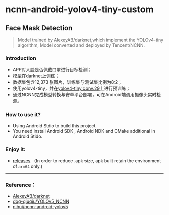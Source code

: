 # ncnn-android-yolov4-tiny-custom

## Face Mask Detection

> Model trained by AlexeyAB/darknet,which implement the YOLOv4-tiny algorithm,
> Model converted and deployed by Tencent/NCNN.

### Introduction

+ APP对人脸是否佩戴口罩进行目标检测；
+ 模型在darknet上训练；
+ 数据集包含12,373 张图片，训练集与测试集比例为8:2；
+ 使用yolov4-tiny，并在[yolov4-tiny.conv.29](https://github.com/AlexeyAB/darknet/releases/download/darknet_yolo_v4_pre/yolov4-tiny.conv.29)上进行预训练；
+ 通过NCNN完成模型转换与安卓平台部署，可在Android端调用摄像头实时检测。

### How to use it?

+ Using Android Stdio to build this project.
+ You need install Android SDK , Android NDK and CMake additional in Android Stido.
### Enjoy it:

+ [releases](https://github.com/SunnyGrocery/ncnn-android-yolov4-tiny-custom/releases/latest) （In order to reduce .apk size,  apk built retain the environment of  `arm64` only.)

---

### Reference：

+ [AlexeyAB/darknet](https://github.com/AlexeyAB/darknet)
+ [dog-qiuqiu/YOLOv5_NCNN](https://github.com/dog-qiuqiu/YOLOv5_NCNN)
+ [nihui/ncnn-android-yolov5](https://github.com/nihui/ncnn-android-yolov5)


